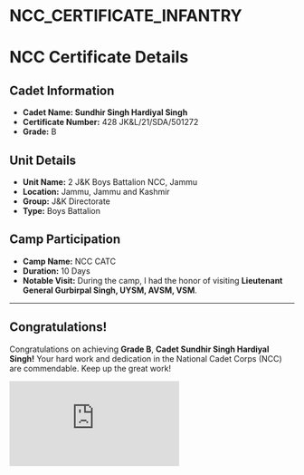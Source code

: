 # NCC_CERTIFICATE_INFANTRY
# NCC Certificate Details

## Cadet Information
- **Cadet Name:  Sundhir Singh Hardiyal Singh**
- **Certificate Number:** 428 JK&L/21/SDA/501272
- **Grade:** B

## Unit Details
- **Unit Name:** 2 J&K Boys Battalion NCC, Jammu
- **Location:** Jammu, Jammu and Kashmir
- **Group:** J&K Directorate
- **Type:** Boys Battalion

## Camp Participation
- **Camp Name:** NCC CATC
- **Duration:** 10 Days
- **Notable Visit:** During the camp, I had the honor of visiting **Lieutenant General Gurbirpal Singh, UYSM, AVSM, VSM**.

---

## Congratulations!
Congratulations on achieving **Grade B**, **Cadet Sundhir Singh Hardiyal Singh!** Your hard work and dedication in the National Cadet Corps (NCC) are commendable. Keep up the great work!

![Logo](https://github.com/hppy7/NCC_CERTIFICATE_INFANTRY/blob/main/ncc%20certificate.pdf)


